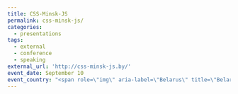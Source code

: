 ```yaml
---
title: CSS-Minsk-JS
permalink: css-minsk-js/
categories:
  - presentations
tags:
  - external
  - conference
  - speaking
external_url: 'http://css-minsk-js.by/'
event_date: September 10
event_country: "<span role=\"img\" aria-label=\"Belarus\" title=\"Belarus\">\U0001F1E7\U0001F1FE</span>"
---
```


